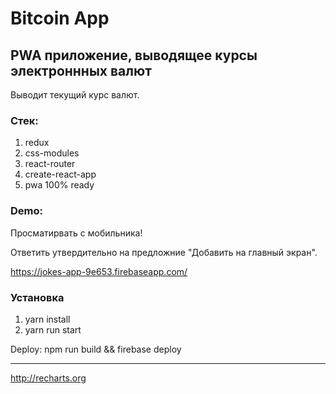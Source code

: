# Bitcoin App

## PWA приложение, выводящее курсы электроннных валют

Выводит текущий курс валют.

### Стек:

1. redux
2. css-modules
3. react-router
4. create-react-app
5. pwa 100% ready

### Demo:

Просматирвать с мобильника!

Ответить утвердительно на предложние "Добавить на главный экран".

https://jokes-app-9e653.firebaseapp.com/

### Установка

1. yarn install
2. yarn run start

Deploy: npm run build && firebase deploy

---

http://recharts.org

